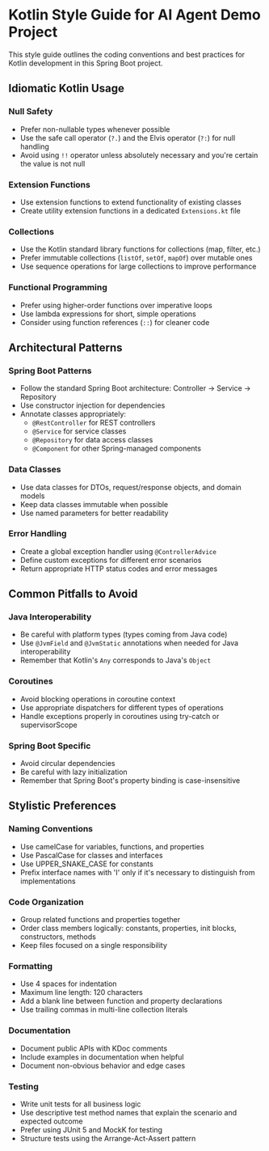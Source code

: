 # Kotlin Style Guide for AI Agent Demo Project

This style guide outlines the coding conventions and best practices for Kotlin development in this Spring Boot project.

## Idiomatic Kotlin Usage

### Null Safety
- Prefer non-nullable types whenever possible
- Use the safe call operator (`?.`) and the Elvis operator (`?:`) for null handling
- Avoid using `!!` operator unless absolutely necessary and you're certain the value is not null

### Extension Functions
- Use extension functions to extend functionality of existing classes
- Create utility extension functions in a dedicated `Extensions.kt` file

### Collections
- Use the Kotlin standard library functions for collections (map, filter, etc.)
- Prefer immutable collections (`listOf`, `setOf`, `mapOf`) over mutable ones
- Use sequence operations for large collections to improve performance

### Functional Programming
- Prefer using higher-order functions over imperative loops
- Use lambda expressions for short, simple operations
- Consider using function references (`::`) for cleaner code

## Architectural Patterns

### Spring Boot Patterns
- Follow the standard Spring Boot architecture: Controller -> Service -> Repository
- Use constructor injection for dependencies
- Annotate classes appropriately:
  - `@RestController` for REST controllers
  - `@Service` for service classes
  - `@Repository` for data access classes
  - `@Component` for other Spring-managed components

### Data Classes
- Use data classes for DTOs, request/response objects, and domain models
- Keep data classes immutable when possible
- Use named parameters for better readability

### Error Handling
- Create a global exception handler using `@ControllerAdvice`
- Define custom exceptions for different error scenarios
- Return appropriate HTTP status codes and error messages

## Common Pitfalls to Avoid

### Java Interoperability
- Be careful with platform types (types coming from Java code)
- Use `@JvmField` and `@JvmStatic` annotations when needed for Java interoperability
- Remember that Kotlin's `Any` corresponds to Java's `Object`

### Coroutines
- Avoid blocking operations in coroutine context
- Use appropriate dispatchers for different types of operations
- Handle exceptions properly in coroutines using try-catch or supervisorScope

### Spring Boot Specific
- Avoid circular dependencies
- Be careful with lazy initialization
- Remember that Spring Boot's property binding is case-insensitive

## Stylistic Preferences

### Naming Conventions
- Use camelCase for variables, functions, and properties
- Use PascalCase for classes and interfaces
- Use UPPER_SNAKE_CASE for constants
- Prefix interface names with 'I' only if it's necessary to distinguish from implementations

### Code Organization
- Group related functions and properties together
- Order class members logically: constants, properties, init blocks, constructors, methods
- Keep files focused on a single responsibility

### Formatting
- Use 4 spaces for indentation
- Maximum line length: 120 characters
- Add a blank line between function and property declarations
- Use trailing commas in multi-line collection literals

### Documentation
- Document public APIs with KDoc comments
- Include examples in documentation when helpful
- Document non-obvious behavior and edge cases

### Testing
- Write unit tests for all business logic
- Use descriptive test method names that explain the scenario and expected outcome
- Prefer using JUnit 5 and MockK for testing
- Structure tests using the Arrange-Act-Assert pattern